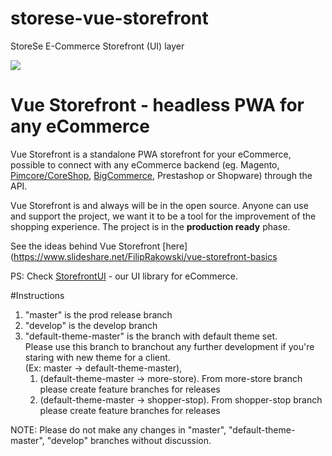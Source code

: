 # storese-vue-storefront
StoreSe E-Commerce Storefront (UI) layer

<img src="https://d9hhrg4mnvzow.cloudfront.net/www.vuestorefront.io/280b19d0-logo-vs_0by02c0by02c000000.jpg"></img>

# Vue Storefront - headless PWA for any eCommerce

Vue Storefront is a standalone PWA storefront for your eCommerce, possible to connect with any eCommerce backend (eg. Magento, <a href="https://github.com/DivanteLtd/coreshop-vsbridge">Pimcore/CoreShop</a>, [BigCommerce](https://github.com/DivanteLtd/bigcommerce2vuestorefront), Prestashop or Shopware) through the API.

Vue Storefront is and always will be in the open source. Anyone can use and support the project, we want it to be a tool for the improvement of the shopping experience.
The project is in the **production ready** phase.

See the ideas behind Vue Storefront [here](https://www.slideshare.net/FilipRakowski/vue-storefront-basics

PS: Check [StorefrontUI](https://github.com/DivanteLtd/storefront-ui/) - our UI library for eCommerce.

#Instructions

1. "master" is the prod release branch
2. "develop" is the develop branch
2. "default-theme-master" is the branch with default theme set. <br>
    Please use this branch to branchout any further development if you're staring with new theme for a client.<br>
    (Ex: master -> default-theme-master), <br>
    1. (default-theme-master -> more-store). From more-store branch please create feature branches for releases
    2. (default-theme-master -> shopper-stop).  From shopper-stop branch please create feature branches for releases

NOTE: Please do not make any changes in "master", "default-theme-master", "develop" branches without discussion.

